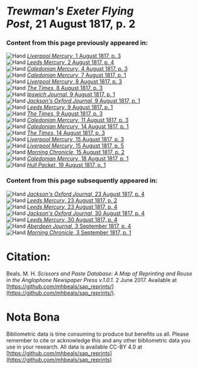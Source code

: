 # *Trewman's Exeter Flying Post*, 21 August 1817, p. 2  
  
### Content from this page previously appeared in:  
![Hand](http://scissorsandpaste.net/wp-content/uploads/2017/06/smallhandpointer.png) [*Liverpool Mercury*, 1 August 1817, p. 3](https://mhbeals.github.io/sap_html/Liverpool-Mercury/Liverpool-Mercury-1-August-1817-p-3)  
![Hand](http://scissorsandpaste.net/wp-content/uploads/2017/06/smallhandpointer.png) [*Leeds Mercury*, 2 August 1817, p. 4](https://mhbeals.github.io/sap_html/Leeds-Mercury/Leeds-Mercury-2-August-1817-p-4)  
![Hand](http://scissorsandpaste.net/wp-content/uploads/2017/06/smallhandpointer.png) [*Caledonian Mercury*, 4 August 1817, p. 3](https://mhbeals.github.io/sap_html/Caledonian-Mercury/Caledonian-Mercury-4-August-1817-p-3)  
![Hand](http://scissorsandpaste.net/wp-content/uploads/2017/06/smallhandpointer.png) [*Caledonian Mercury*, 7 August 1817, p. 1](https://mhbeals.github.io/sap_html/Caledonian-Mercury/Caledonian-Mercury-7-August-1817-p-1)  
![Hand](http://scissorsandpaste.net/wp-content/uploads/2017/06/smallhandpointer.png) [*Liverpool Mercury*, 8 August 1817, p. 3](https://mhbeals.github.io/sap_html/Liverpool-Mercury/Liverpool-Mercury-8-August-1817-p-3)  
![Hand](http://scissorsandpaste.net/wp-content/uploads/2017/06/smallhandpointer.png) [*The Times*, 8 August 1817, p. 3](https://mhbeals.github.io/sap_html/The-Times/The-Times-8-August-1817-p-3)  
![Hand](http://scissorsandpaste.net/wp-content/uploads/2017/06/smallhandpointer.png) [*Ipswich Journal*, 9 August 1817, p. 1](https://mhbeals.github.io/sap_html/Ipswich-Journal/Ipswich-Journal-9-August-1817-p-1)  
![Hand](http://scissorsandpaste.net/wp-content/uploads/2017/06/smallhandpointer.png) [*Jackson's Oxford Journal*, 9 August 1817, p. 1](https://mhbeals.github.io/sap_html/Jackson's-Oxford-Journal/Jackson's-Oxford-Journal-9-August-1817-p-1)  
![Hand](http://scissorsandpaste.net/wp-content/uploads/2017/06/smallhandpointer.png) [*Leeds Mercury*, 9 August 1817, p. 1](https://mhbeals.github.io/sap_html/Leeds-Mercury/Leeds-Mercury-9-August-1817-p-1)  
![Hand](http://scissorsandpaste.net/wp-content/uploads/2017/06/smallhandpointer.png) [*The Times*, 9 August 1817, p. 3](https://mhbeals.github.io/sap_html/The-Times/The-Times-9-August-1817-p-3)  
![Hand](http://scissorsandpaste.net/wp-content/uploads/2017/06/smallhandpointer.png) [*Caledonian Mercury*, 11 August 1817, p. 3](https://mhbeals.github.io/sap_html/Caledonian-Mercury/Caledonian-Mercury-11-August-1817-p-3)  
![Hand](http://scissorsandpaste.net/wp-content/uploads/2017/06/smallhandpointer.png) [*Caledonian Mercury*, 14 August 1817, p. 1](https://mhbeals.github.io/sap_html/Caledonian-Mercury/Caledonian-Mercury-14-August-1817-p-1)  
![Hand](http://scissorsandpaste.net/wp-content/uploads/2017/06/smallhandpointer.png) [*The Times*, 14 August 1817, p. 3](https://mhbeals.github.io/sap_html/The-Times/The-Times-14-August-1817-p-3)  
![Hand](http://scissorsandpaste.net/wp-content/uploads/2017/06/smallhandpointer.png) [*Liverpool Mercury*, 15 August 1817, p. 3](https://mhbeals.github.io/sap_html/Liverpool-Mercury/Liverpool-Mercury-15-August-1817-p-3)  
![Hand](http://scissorsandpaste.net/wp-content/uploads/2017/06/smallhandpointer.png) [*Liverpool Mercury*, 15 August 1817, p. 5](https://mhbeals.github.io/sap_html/Liverpool-Mercury/Liverpool-Mercury-15-August-1817-p-5)  
![Hand](http://scissorsandpaste.net/wp-content/uploads/2017/06/smallhandpointer.png) [*Morning Chronicle*, 15 August 1817, p. 2](https://mhbeals.github.io/sap_html/Morning-Chronicle/Morning-Chronicle-15-August-1817-p-2)  
![Hand](http://scissorsandpaste.net/wp-content/uploads/2017/06/smallhandpointer.png) [*Caledonian Mercury*, 18 August 1817, p. 1](https://mhbeals.github.io/sap_html/Caledonian-Mercury/Caledonian-Mercury-18-August-1817-p-1)  
![Hand](http://scissorsandpaste.net/wp-content/uploads/2017/06/smallhandpointer.png) [*Hull Packet*, 19 August 1817, p. 1](https://mhbeals.github.io/sap_html/Hull-Packet/Hull-Packet-19-August-1817-p-1)  
  
### Content from this page subsequently appeared in:  
![Hand](http://scissorsandpaste.net/wp-content/uploads/2017/06/smallhandpointer.png) [*Jackson's Oxford Journal*, 23 August 1817, p. 4](https://mhbeals.github.io/sap_html/Jackson's-Oxford-Journal/Jackson's-Oxford-Journal-23-August-1817-p-4)  
![Hand](http://scissorsandpaste.net/wp-content/uploads/2017/06/smallhandpointer.png) [*Leeds Mercury*, 23 August 1817, p. 2](https://mhbeals.github.io/sap_html/Leeds-Mercury/Leeds-Mercury-23-August-1817-p-2)  
![Hand](http://scissorsandpaste.net/wp-content/uploads/2017/06/smallhandpointer.png) [*Leeds Mercury*, 23 August 1817, p. 4](https://mhbeals.github.io/sap_html/Leeds-Mercury/Leeds-Mercury-23-August-1817-p-4)  
![Hand](http://scissorsandpaste.net/wp-content/uploads/2017/06/smallhandpointer.png) [*Jackson's Oxford Journal*, 30 August 1817, p. 4](https://mhbeals.github.io/sap_html/Jackson's-Oxford-Journal/Jackson's-Oxford-Journal-30-August-1817-p-4)  
![Hand](http://scissorsandpaste.net/wp-content/uploads/2017/06/smallhandpointer.png) [*Leeds Mercury*, 30 August 1817, p. 4](https://mhbeals.github.io/sap_html/Leeds-Mercury/Leeds-Mercury-30-August-1817-p-4)  
![Hand](http://scissorsandpaste.net/wp-content/uploads/2017/06/smallhandpointer.png) [*Aberdeen Journal*, 3 September 1817, p. 4](https://mhbeals.github.io/sap_html/Aberdeen-Journal/Aberdeen-Journal-3-September-1817-p-4)  
![Hand](http://scissorsandpaste.net/wp-content/uploads/2017/06/smallhandpointer.png) [*Morning Chronicle*, 3 September 1817, p. 1](https://mhbeals.github.io/sap_html/Morning-Chronicle/Morning-Chronicle-3-September-1817-p-1)  


# Citation: 

Beals. M. H. *Scissors and Paste Database: A Map of Reprinting and Reuse in the Anglophone Newspaper Press v.1.0.1.* 2 June 2017. Available at [https://github.com/mhbeals/sap_reprints/](https://github.com/mhbeals/sap_reprints/). 

# Nota Bona

Bibliometric data is time consuming to produce but benefits us all. Please remember to cite or acknowledge this and any other bibliometric data you use in your research. All data is available CC-BY 4.0 at [https://github.com/mhbeals/sap_reprints](https://github.com/mhbeals/sap_reprints)